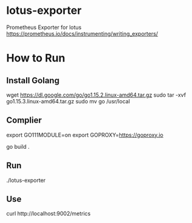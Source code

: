 # lotus-exporter

Prometheus Exporter for lotus 
https://prometheus.io/docs/instrumenting/writing_exporters/

# How to Run

## Install Golang

wget https://dl.google.com/go/go1.15.2.linux-amd64.tar.gz
sudo tar -xvf go1.15.3.linux-amd64.tar.gz
sudo mv go /usr/local  

## Complier

export GO111MODULE=on
export GOPROXY=https://goproxy.io

go build .

## Run

./lotus-exporter

## Use

curl http://localhost:9002/metrics
